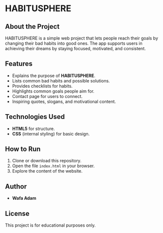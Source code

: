 # HABITUSPHERE 

## About the Project
HABITUSPHERE is a simple web project that lets people reach their goals by changing their bad habits into good ones.
The app supports users in achieving their dreams by staying focused, motivated, and consistent.

## Features
- Explains the purpose of **HABITUSPHERE**.
- Lists common bad habits and possible solutions.
- Provides checklists for habits.
- Highlights common goals people aim for.
- Contact page for users to connect.
- Inspiring quotes, slogans, and motivational content.

## Technologies Used
- **HTML5** for structure.
- **CSS** (internal styling) for basic design.

## How to Run
1. Clone or download this repository.
2. Open the file `index.html` in your browser.
3. Explore the content of the website.

## Author
- **Wafa Adam**

## License
This project is for educational purposes only.
